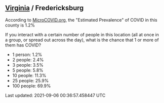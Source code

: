 
## [Virginia](/united-states/virginia) / Fredericksburg

According to [MicroCOVID.org](http://microcovid.org),
the "Estimated Prevalence" of COVID in this county is 1.2%

If you interact with a certain number of people in this location
(all at once in a group, or spread out across the day), what is the chance that
1 or more of them has COVID?

- 1 person: 1.2%
- 2 people: 2.4%
- 3 people: 3.5%
- 5 people: 5.8%
- 10 people: 11.3%
- 25 people: 25.9%
- 100 people: 69.9%

Last updated: 2021-09-06 00:36:57.458447 UTC
